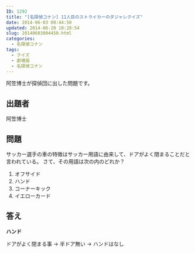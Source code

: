```yaml
---
ID: 1292
title: "[名探偵コナン] 11人目のストライカーのダジャレクイズ"
date: 2014-06-03 00:44:50
updated: 2014-06-20 10:28:54
slug: 20140603004450.html
categories:
  - 名探偵コナン
tags:
  - クイズ
  - 劇場版
  - 名探偵コナン
---
```


阿笠博士が探偵団に出した問題です。

<!--more-->
<h2>出題者</h2>
阿笠博士

<h2>問題</h2>
サッカー選手の車の特徴はサッカー用語に由来して、ドアがよく閉まることだと言われている。
さて、その用語は次の内のどれか？
<ol>
  <li>オフサイド</li>
  <li>ハンド</li>
  <li>コーナーキック</li>
  <li>イエローカード</li>
</ol>

<h2>答え</h2>
<strong>ハンド</strong>

ドアがよく閉まる事 → 半ドア無い → ハンドはなし

